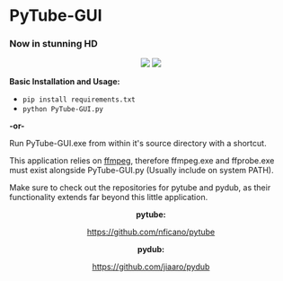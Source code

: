# PyTube-GUI
### Now in stunning HD

<p align="center">
    <img src="https://i.imgur.com/aVXOsbo.png">
    <img src="https://i.imgur.com/5BY4tHu.png">
</p>

<strong>Basic Installation and Usage:</strong>

- `pip install requirements.txt`
- `python PyTube-GUI.py`

<strong>-or-</strong>

Run PyTube-GUI.exe from within it's source directory with a shortcut.

This application relies on [ffmpeg](https://www.ffmpeg.org/download.html), therefore ffmpeg.exe and ffprobe.exe must exist alongside PyTube-GUI.py (Usually include on system PATH).

Make sure to check out the repositories for pytube and pydub, as their functionality extends far beyond this little application. 

<div align=center>

**pytube:**

https://github.com/nficano/pytube

**pydub:**

https://github.com/jiaaro/pydub

<div>
